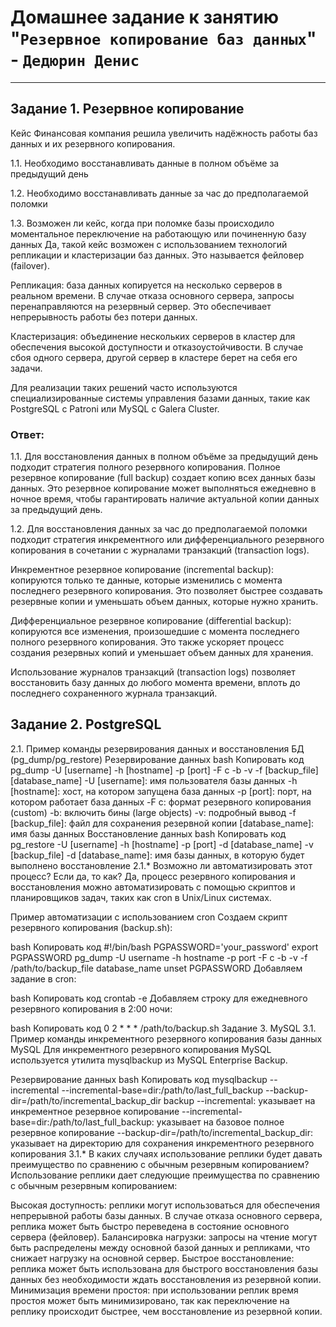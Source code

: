 # Домашнее задание к занятию "`Резервное копирование баз данных`" - `Дедюрин Денис`

---

## Задание 1. Резервное копирование
Кейс
Финансовая компания решила увеличить надёжность работы баз данных и их резервного копирования.

1.1. Необходимо восстанавливать данные в полном объёме за предыдущий день

1.2. Необходимо восстанавливать данные за час до предполагаемой поломки

1.3. Возможен ли кейс, когда при поломке базы происходило моментальное переключение на работающую или починенную базу данных
Да, такой кейс возможен с использованием технологий репликации и кластеризации баз данных. Это называется фейловер (failover).

Репликация: база данных копируется на несколько серверов в реальном времени. В случае отказа основного сервера, запросы перенаправляются на резервный сервер. Это обеспечивает непрерывность работы без потери данных.

Кластеризация: объединение нескольких серверов в кластер для обеспечения высокой доступности и отказоустойчивости. В случае сбоя одного сервера, другой сервер в кластере берет на себя его задачи.

Для реализации таких решений часто используются специализированные системы управления базами данных, такие как PostgreSQL с Patroni или MySQL с Galera Cluster.

### Ответ:

1.1. Для восстановления данных в полном объёме за предыдущий день подходит стратегия полного резервного копирования. Полное резервное копирование (full backup) создает копию всех данных базы данных. Это резервное копирование может выполняться ежедневно в ночное время, чтобы гарантировать наличие актуальной копии данных за предыдущий день.

1.2. Для восстановления данных за час до предполагаемой поломки подходит стратегия инкрементного или дифференциального резервного копирования в сочетании с журналами транзакций (transaction logs).

Инкрементное резервное копирование (incremental backup): копируются только те данные, которые изменились с момента последнего резервного копирования. Это позволяет быстрее создавать резервные копии и уменьшать объем данных, которые нужно хранить.

Дифференциальное резервное копирование (differential backup): копируются все изменения, произошедшие с момента последнего полного резервного копирования. Это также ускоряет процесс создания резервных копий и уменьшает объем данных для хранения.

Использование журналов транзакций (transaction logs) позволяет восстановить базу данных до любого момента времени, вплоть до последнего сохраненного журнала транзакций.

## Задание 2. PostgreSQL
2.1. Пример команды резервирования данных и восстановления БД (pg_dump/pg_restore)
Резервирование данных
bash
Копировать код
pg_dump -U [username] -h [hostname] -p [port] -F c -b -v -f [backup_file] [database_name]
-U [username]: имя пользователя базы данных
-h [hostname]: хост, на котором запущена база данных
-p [port]: порт, на котором работает база данных
-F c: формат резервного копирования (custom)
-b: включить бины (large objects)
-v: подробный вывод
-f [backup_file]: файл для сохранения резервной копии
[database_name]: имя базы данных
Восстановление данных
bash
Копировать код
pg_restore -U [username] -h [hostname] -p [port] -d [database_name] -v [backup_file]
-d [database_name]: имя базы данных, в которую будет выполнено восстановление
2.1.* Возможно ли автоматизировать этот процесс? Если да, то как?
Да, процесс резервного копирования и восстановления можно автоматизировать с помощью скриптов и планировщиков задач, таких как cron в Unix/Linux системах.

Пример автоматизации с использованием cron
Создаем скрипт резервного копирования (backup.sh):

bash
Копировать код
#!/bin/bash
PGPASSWORD='your_password'
export PGPASSWORD
pg_dump -U username -h hostname -p port -F c -b -v -f /path/to/backup_file database_name
unset PGPASSWORD
Добавляем задание в cron:

bash
Копировать код
crontab -e
Добавляем строку для ежедневного резервного копирования в 2:00 ночи:

bash
Копировать код
0 2 * * * /path/to/backup.sh
Задание 3. MySQL
3.1. Пример команды инкрементного резервного копирования базы данных MySQL
Для инкрементного резервного копирования MySQL используется утилита mysqlbackup из MySQL Enterprise Backup.

Резервирование данных
bash
Копировать код
mysqlbackup --incremental --incremental-base=dir:/path/to/last_full_backup --backup-dir=/path/to/incremental_backup_dir backup
--incremental: указывает на инкрементное резервное копирование
--incremental-base=dir:/path/to/last_full_backup: указывает на базовое полное резервное копирование
--backup-dir=/path/to/incremental_backup_dir: указывает на директорию для сохранения инкрементного резервного копирования
3.1.* В каких случаях использование реплики будет давать преимущество по сравнению с обычным резервным копированием?
Использование реплики дает следующие преимущества по сравнению с обычным резервным копированием:

Высокая доступность: реплики могут использоваться для обеспечения непрерывной работы базы данных. В случае отказа основного сервера, реплика может быть быстро переведена в состояние основного сервера (фейловер).
Балансировка нагрузки: запросы на чтение могут быть распределены между основной базой данных и репликами, что снижает нагрузку на основной сервер.
Быстрое восстановление: реплика может быть использована для быстрого восстановления базы данных без необходимости ждать восстановления из резервной копии.
Минимизация времени простоя: при использовании реплик время простоя может быть минимизировано, так как переключение на реплику происходит быстрее, чем восстановление из резервной копии.